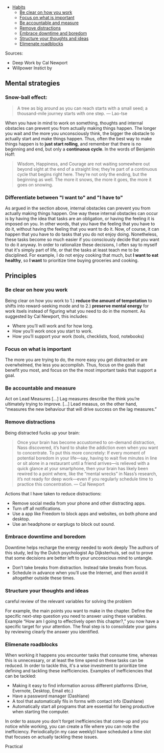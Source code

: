 
- [Habits](#habits)
  * [Be clear on how you work](#Be-clear-on-how-you-work)
  * [Focus on what is important](#Focus-on-what-is-important)
  * [Be accountable and measure](#Be-accountable-and-measure)
  * [Remove distractions](#Remove-distractions)
  * [Embrace downtime and boredom](#Embrace-downtime-and-boredom)
  * [Structure your thoughts and ideas](#Structure-your-thoughts-and-ideas)
  * [Elimenate roadblocks](#Elimenate-roadblocks)
  
  
Sources:
- Deep Work by Cal Newport
- Willpower Instict by 

## Mental strategies
### Snow-ball effect: 
> A tree as big around as you can reach starts with a small seed; a thousand-mile journey starts with one step. — Lao-tse

When you have in mind to work on something, thoughts and internal obstacles can prevent you from actually making things happen. The longer you wait and the more you unconsciously think, the bigger the obstacle to actually start and make things happen. Thus, often the best way to make things happen is to **just start rolling**, and remember that there is no beginning and end, but only a **continuous cycle**. In the words of Benjamin Hoff: 

> Wisdom, Happiness, and Courage are not waiting somewhere out beyond sight at the end of a straight line; they’re part of a continuous cycle that begins right here. They’re not only the ending, but the beginning as well. The more it snows, the more it goes, the more it goes on snowing.

### Differentiate between "I want to" and "I have to"
As argued in the section above, internal obstacles can prevent you from actually making things happen. One way these internal obstacles can occur is by having the idea that tasks are an obligation, or having the feeling it is imposed on you. In other words, that you have the feeling that you have to do it, without having the feeling that you want to do it. Now, of course, it can happen that you have to do tasks that you do not enjoy doing. Nonetheless, these tasks become so much easier if you consciously decide that you want to do it anyway. In order to rationalize these decisions, I often say to myself that it's simply part of life, or that the tasks at least teach me to be disciplined. For example, I do not enjoy cooking that much, but **I want to eat healthy**, so **I want** to prioritize time buying groceries and cooking. 

## Principles
### Be clear on how you work
Being clear on how you work to 1.) **reduce the amount of tempetation** to shifts into reward-seeking mode and to 2.) **preserve mental energy** for work itsels instead of figuring what you need to do in the moment. As suggested by Cal Newport, this includes: 
* Where you’ll will work and for how long.
* How you’ll work once you start to work. 
* How you’ll support your work (tools, checklists, food, notebooks)

### Focus on what is important
The more you are trying to do, the more easy you get distracted or are overwhelmed, the less you accomplish. Thus, focus on the goals that benefit you most, and focus on the the most important tasks that support a goal.

### Be accountable and measure
Act on Lead Measures […] Lag measures describe the think you’re ultimately trying to improve. […] Lead measus, on the other hand, “measures the new behaviour that will drive success on the lag measures.” 

### Remove distractions
Being distracted fucks up your brain:
> Once your brain has become accustomed to on-demand distraction, Nass discovered, it’s hard to shake the addiction even when you want to concentrate. To put this more concretely: If every moment of potential boredom in your life—say, having to wait five minutes in line or sit alone in a restaurant until a friend arrives—is relieved with a quick glance at your smartphone, then your brain has likely been rewired to a point where, like the “mental wrecks” in Nass’s research, it’s not ready for deep work—even if you regularly schedule time to practice this concentration. — Cal Newport

Actions that I have taken to reduce distractions:
- Remove social media from your phone and other distracting apps.
- Turn off all notifications. 
- Use a app like Freedom to block apps and websites, on both phone and desktop.
- Use an headphone or earplugs to block out sound. 

### Embrace downtime and boredom
Downtime helps recharge the energy needed to work deeply
The authors of this study, led by the Dutch psychologist Ap Dijksterhuis, set out to prove that some decisions are better left to your unconscious mind to untangle. 
* Don’t take breaks from distraction. Instead take breaks from focus. 
* Schedule in advance when you’ll use the Internet, and then avoid it altogether outside these times.

### Structure your thoughts and ideas
careful review of the relevant variables for solving the problem

For example, the main points you want to make in the chapter. Define the specific next-step question you need to answer using these variables. Example “How am I going to effectively open this chapter?,” you now have a specific target for your attention. The final step is to consolidate your gains by reviewing clearly the answer you identified.

### Elimenate roadblocks
When working it happens you encounter tasks that consume time, whereas this is unnecessary,  or at least the time spend on these tasks can be reduced. In order to tackle this, it's a wise investment to prioritize time defining and tackling these inefficiencies. Examples of inefficiencies that can be tackled:
* Making it easy to find information across different platforms (Drive, Evernote, Desktop, Email etc.)
* Have a password manager (Dashlane)
* A tool that automatically fils in forms with contact info (Dashlane)
* Automatically start all programs that are essential for being productive when starting the computer. 

In order to assure you don't forget inefficiencies that come-up and you notice while working, you can create a file where you can note the inefficiency. Periodically(in my case weekly)I have scheduled a time slot that focuses on actually tackling these issues. 

Practical


